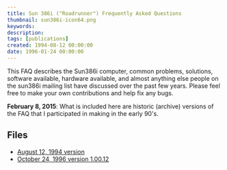 ```yaml
---
title: Sun 386i ("Roadrunner") Frequently Asked Questions
thumbnail: sun386i-icon64.png
keywords:
description:
tags: [publications]
created: 1994-08-12 00:00:00
date: 1996-01-24 00:00:00
---
```

This FAQ describes the Sun386i computer, common problems, solutions, software available, hardware available, and almost anything else people on the sun386i mailing list have discussed over the past few
years. Please feel free to make your own contributions and help fix any bugs.

**February 8, 2015**: What is included here are historic (archive) versions of the FAQ that I participated in
making in the early 90's.

## Files

* <a href="{{site.baseurl}}/files/sun386i-faq-19940812.txt">August 12, 1994 version</a>
* <a href="{{site.baseurl}}/files/sun386i-faq-19961024.txt">October 24, 1996 version 1.00.12</a>